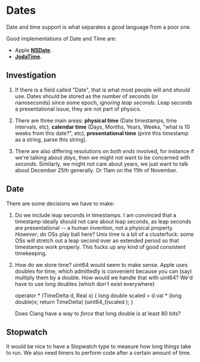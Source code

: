 # Dates

Date and time support is what separates a good language from a poor one.

Good implementations of Date and Time are:

* Apple [**NSDate**](https://developer.apple.com/library/mac/documentation/Cocoa/Reference/Foundation/Classes/NSDate_Class/Reference/Reference.html).
* [**JodaTime**](http://www.joda.org/joda-time/).

## Investigation

1. If there is a field called "Date", that is what most people will and *should* use. Dates should be stored as the number of seconds (or nanoseconds) since some epoch, *ignoring leap seconds*. Leap seconds a presentational issue, they are not part of physics.

2. There are three main areas: **physical time** (Date timestamps, time intervals, etc), **calendar time** (Days, Months, Years, Weeks, "what is 10 weeks from this date?", etc), **presentational time** (print this timestamp as a string, parse this string).

3. There are also differing resolutions on *both ends* involved, for instance if we're talking about *days*, then we might not want to be concerned with *seconds*. Similarly, we might not care about years, we just want to talk about December 25th generally. Or 11am on the 11th of November.

## Date

There are some decisions we have to make:

1. Do we include leap seconds in timestamps. I am convinced that a timestamp ideally should not care about leap seconds, as leap seconds are presentational -- a human invention, not a physical property. *However*, do OSs play ball here? Unix time is a bit of a clusterfuck: some OSs will stretch out a leap second over an extended period so that timestamps work properly. This fucks up any kind of good consistent timekeeping.

2. How do we store time? uint64 would seem to make sense. Apple uses doubles for time, which admittedly is convenient because you can (say) multiply them by a double. How would we handle that with uint64? We'd have to use long doubles (which don't exist everywhere)
    
    operator * (TimeDelta d, Real x) {
        long double scaled = d.val * (long double)x;
        return TimeDelta( (uint64_t)scaled );
    }
    
    Does Clang have a way to *force* that long double is at least 80 bits?

## Stopwatch

It would be nice to have a Stopwatch type to measure how long things take to run. We also need timers to perform code after a certain amount of time.
